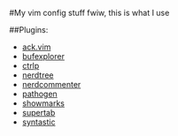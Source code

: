 #My vim config stuff
fwiw, this is what I use

##Plugins:
* [ack.vim](https://github.com/mileszs/ack.vim)
* [bufexplorer](https://github.com/vim-scripts/bufexplorer.zip)
* [ctrlp](https://github.com/kien/ctrlp.vim)
* [nerdtree](https://github.com/scrooloose/nerdtree)
* [nerdcommenter](https://github.com/scrooloose/nerdcommenter)
* [pathogen](https://github.com/tpope/vim-pathogen)
* [showmarks](https://github.com/vim-scripts/ShowMarks)
* [supertab](https://github.com/ervandew/supertab)
* [syntastic](https://github.com/scrooloose/syntastic)

